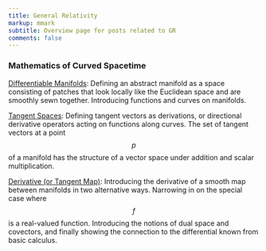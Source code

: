 ```yaml
---
title: General Relativity
markup: mmark
subtitle: Overview page for posts related to GR
comments: false
---
```


### Mathematics of Curved Spacetime

[Differentiable Manifolds](/post/2020-01-12-differential-manifolds/): Defining an abstract manifold as a space consisting of patches that look locally like the Euclidean space and are smoothly sewn together. Introducing functions and curves on manifolds.

[Tangent Spaces](/post/2020-03-01-tangent-space/): Defining tangent vectors as derivations, or directional derivative operators acting on functions along curves. The set of tangent vectors at a point $$p$$ of a manifold has the structure of a vector space under addition and scalar multiplication. 

[Derivative (or Tangent Map)](/post/2020-05-01-derivative): Introducing the derivative of a smooth map between manifolds in two alternative ways. Narrowing in on the special case where $$f$$ is a real-valued function. Introducing the notions of dual space and covectors, and finally showing the connection to the differential known from basic calculus.